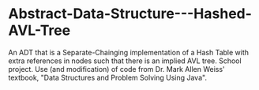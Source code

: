 Abstract-Data-Structure---Hashed-AVL-Tree
=========================================

An ADT that is a Separate-Chainging implementation of a Hash Table with extra references in nodes such that there is an implied AVL tree.  School project.  Use (and modification) of code from Dr. Mark Allen Weiss' textbook, "Data Structures and Problem Solving Using Java".